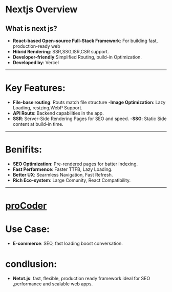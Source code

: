 # Nextjs Overview
## What is next js?

- **React-based Open-source Full-Stack Framework**: For building fast, production-ready web
- **Hibrid Rendering**: SSR,SSG,ISR,CSR support.
- **Developer-friendly**:Simplified Routing, build-in Optimization.
- **Developed by**: Vercel

---

# Key Features:
- **File-base routing**: Routs match file structure
-**Image Optimization**: Lazy Loading, resizing,WebP Support.
- **API Routs**: Backend capabilities in the app.
- **SSR**: Server-Side Rendering Pages for SEO and speed.
-**SSG**: Static Side content at build-in time.

---

# Benifits:
- **SEO Optimization**: Pre-rendered pages for batter indexing.
- **Fast Performence**: Faster TTFB, Lazy Loading.
- **Better UX**: Searmless Navigation, Fast Refresh.
- **Rich Eco-system**: Large Comunity, React Compatibility.

---

<h1><u>proCoder</u></h1>

# Use Case:

- **E-commerce**: SEO, fast loading boost conversation.

# condlusion:
- **Netxt.js**: fast, flexible, production ready framework ideal for SEO ,performance and scalable web apps.

